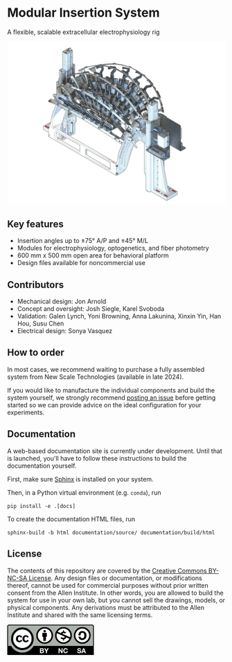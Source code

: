 # Modular Insertion System

A flexible, scalable extracellular electrophysiology rig

![Rendering of the insertion system](documentation/source/_static/isometric_render.png)


## Key features

- Insertion angles up to ±75° A/P and ±45° M/L
- Modules for electrophysiology, optogenetics, and fiber photometry
- 600 mm x 500 mm open area for behavioral platform
- Design files available for noncommercial use

## Contributors

- Mechanical design: Jon Arnold
- Concept and oversight: Josh Siegle, Karel Svoboda
- Validation: Galen Lynch, Yoni Browning, Anna Lakunina, Xinxin Yin, Han Hou, Susu Chen
- Electrical design: Sonya Vasquez


## How to order

In most cases, we recommend waiting to purchase a fully assembled system from New Scale Technologies (available in late 2024).

If you would like to manufacture the individual components and build the system yourself, we strongly recommend [posting an issue](https://github.com/AllenNeuralDynamics/modular-insertion-system/issues) before getting started so we can provide advice on the ideal configuration for your experiments.


## Documentation

A web-based documentation site is currently under development. Until that is launched, you'll have to follow these instructions to build the documentation yourself.

First, make sure [Sphinx](https://www.sphinx-doc.org/en/master/usage/installation.html) is installed on your system.

Then, in a Python virtual environment (e.g. `conda`), run

```
pip install -e .[docs]
```

To create the documentation HTML files, run

```
sphinx-build -b html documentation/source/ documentation/build/html
```

## License

The contents of this repository are covered by the [Creative Commons BY-NC-SA License](LICENSE). Any design files or documentation, or modifications thereof, cannot be used for commercial purposes without prior written consent from the Allen Institute. In other words, you are allowed to build the system for use in your own lab, but you cannot sell the drawings, models, or physical components. Any derivations must be attributed to the Allen Institute and shared with the same licensing terms.

<img src="documentation/source/_static/CC-BY-NC-SA.png" width="200" />
